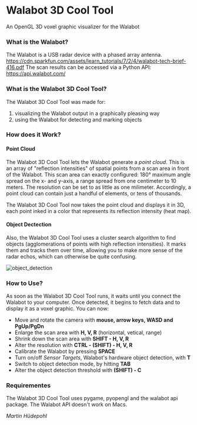 # Walabot 3D Cool Tool
An OpenGL 3D voxel graphic visualizer for the Walabot
### What is the Walabot?
The Walabot is a USB radar device with a phased array antenna.
https://cdn.sparkfun.com/assets/learn_tutorials/7/2/4/walabot-tech-brief-416.pdf
The scan results can be accessed via a Python API:
https://api.walabot.com/
### What is the Walabot 3D Cool Tool?
The Walabot 3D Cool Tool was made for:
1. visualizing the Walabot output in a graphically pleasing way
2. using the Walabot for detecting and marking objects

### How does it Work?
#### Point Cloud
The Walabot 3D Cool Tool lets the Walabot generate a *point cloud*. This is an array of "reflection intensities" of spatial points from a scan area in front of the Walabot. This scan area can exactly configured: 180° maximum angle spread on the x- and y-axis, a range spread from one centimeter to 10 meters. The resolution can be set to as little as one milimeter. Accordingly, a point cloud can contain just a handful of elements, or tens of thousands.

The Walabot 3D Cool Tool now takes the point cloud and displays it in 3D, each point inked in a color that represents its reflection intensity (heat map).

#### Object Dectection
Also, the Walabot 3D Cool Tool uses a cluster search algorithm to find objects (agglomerations of points with high reflection intensities). It marks them and tracks them over time, allowing you to make more sense of the radar echos, which can otherwise be quite confusing.

![object_detection](https://user-images.githubusercontent.com/39830230/235746023-08709ddf-d785-42fc-931a-aa523556c4cf.png)

### How to Use?
As soon as the Walabot 3D Cool Tool runs, it waits until you connect the Walabot to your computer. Once detected, it begins to fetch data and to display it as a voxel graphic. You can now:

- Move and rotate the camera with **mouse, arrow keys, WASD and PgUp/PgDn**
- Enlarge the scan area with **H, V, R** (horizontal, vetical, range)
- Shrink down the scan area with **SHIFT - H, V, R**
- Alter the resolution with **CTRL - (SHIFT) - H, V, R**
- Calibrate the Walabot by pressing **SPACE**
- Turn on/off _Sensor Targets_, Walabot's hardware object detection, with **T**
- Switch to object detection mode, by hitting **TAB**
- Alter the object detection threshold with **(SHIFT) - C**

### Requirementes
The Walabot 3D Cool Tool uses pygame, pyopengl and the walabot api package.
The Walabot API doesn't work on Macs.

_Martin Hüdepohl_

